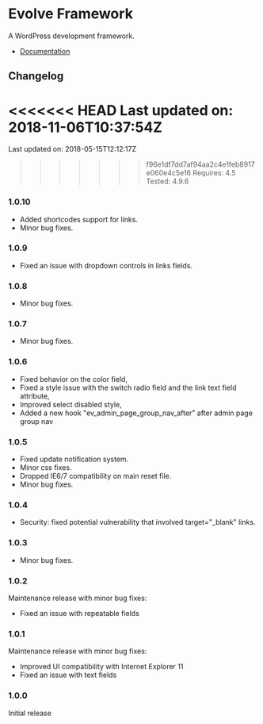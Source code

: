 # Evolve Framework

A WordPress development framework.

* [Documentation](http://justevolve.github.io/evolve-framework/)

## Changelog

<<<<<<< HEAD
Last updated on: 2018-11-06T10:37:54Z
=======
Last updated on: 2018-05-15T12:12:17Z
>>>>>>> f96e1df7dd7af94aa2c4e1feb8917e060e4c5e16
Requires: 4.5
Tested: 4.9.6

### 1.0.10

* Added shortcodes support for links.
* Minor bug fixes.

### 1.0.9

* Fixed an issue with dropdown controls in links fields.

### 1.0.8

* Minor bug fixes.

### 1.0.7

* Minor bug fixes.

### 1.0.6

* Fixed behavior on the color field,
* Fixed a style issue with the switch radio field and the link text field attribute,
* Improved select disabled style,
* Added a new hook "ev_admin_page_group_nav_after" after admin page group nav

### 1.0.5

* Fixed update notification system.
* Minor css fixes.
* Dropped IE6/7 compatibility on main reset file.
* Minor bug fixes.

### 1.0.4

* Security: fixed potential vulnerability that involved target="_blank" links.

### 1.0.3

* Minor bug fixes.

### 1.0.2

Maintenance release with minor bug fixes:

* Fixed an issue with repeatable fields

### 1.0.1

Maintenance release with minor bug fixes:

* Improved UI compatibility with Internet Explorer 11
* Fixed an issue with text fields

### 1.0.0

Initial release
